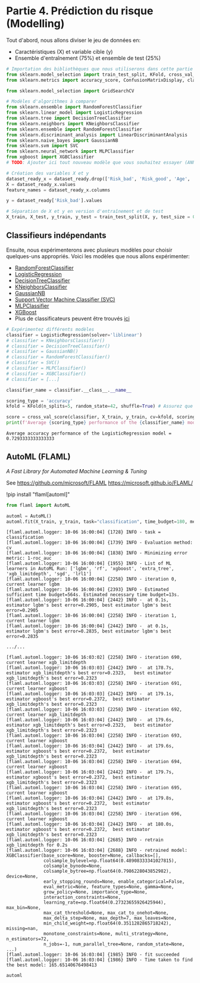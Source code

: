 # Partie 4. Prédiction du risque (Modelling)

Tout d'abord, nous allons diviser le jeu de données en:
- Caractéristiques (X) et variable cible (y)
- Ensemble d'entraînement (75%) et ensemble de test (25%)


```python
# Importation des bibliothèques que nous utiliserons dans cette partie de la classe
from sklearn.model_selection import train_test_split, KFold, cross_val_score # pour séparer les données
from sklearn.metrics import accuracy_score, ConfusionMatrixDisplay, classification_report, f1_score, precision_score, recall_score #Pour évaluer notre modèle

from sklearn.model_selection import GridSearchCV

# Modèles d'algorithmes à comparer
from sklearn.ensemble import RandomForestClassifier
from sklearn.linear_model import LogisticRegression
from sklearn.tree import DecisionTreeClassifier
from sklearn.neighbors import KNeighborsClassifier
from sklearn.ensemble import RandomForestClassifier
from sklearn.discriminant_analysis import LinearDiscriminantAnalysis
from sklearn.naive_bayes import GaussianNB
from sklearn.svm import SVC
from sklearn.neural_network import MLPClassifier
from xgboost import XGBClassifier
# TODO: Ajouter ici tout nouveau modèle que vous souhaitez essayer (ANN, etc.)

# Création des variables X et y
dataset_ready_x = dataset_ready.drop(['Risk_bad', 'Risk_good', 'Age', 'Sex_male'], axis='columns')
X = dataset_ready_x.values
feature_names = dataset_ready_x.columns

y = dataset_ready['Risk_bad'].values

# Séparation de X et y en version d'entraînement et de test
X_train, X_test, y_train, y_test = train_test_split(X, y, test_size = 0.25, random_state=42)
```

## Classifieurs indépendants

Ensuite, nous expérimenterons avec plusieurs modèles pour choisir quelques-uns appropriés. Voici les modèles que nous allons expérimenter:
- [RandomForestClassifier](https://scikit-learn.org/stable/modules/ensemble.html#forests-of-randomized-trees)
- [LogisticRegression](https://scikit-learn.org/stable/modules/generated/sklearn.linear_model.LogisticRegression.html#sklearn.linear_model.LogisticRegression)
- [DecisionTreeClassifier](https://scikit-learn.org/stable/modules/generated/sklearn.tree.DecisionTreeClassifier.html#sklearn.tree.DecisionTreeClassifier)
- [KNeighborsClassifier](https://scikit-learn.org/stable/modules/generated/sklearn.neighbors.KNeighborsClassifier.html#sklearn.neighbors.KNeighborsClassifier)
- [GaussianNB](https://scikit-learn.org/stable/modules/generated/sklearn.naive_bayes.GaussianNB.html#sklearn.naive_bayes.GaussianNB)
- [Support Vector Machine Classifier (SVC)](https://scikit-learn.org/stable/modules/generated/sklearn.svm.SVC.html#sklearn.svm.SVC)
- [MLPClassifier](https://scikit-learn.org/stable/modules/generated/sklearn.neural_network.MLPClassifier.html)
- [XGBoost](https://xgboost.readthedocs.io/en/stable/python/python_api.html#module-xgboost.sklearn)
- Plus de classificateurs peuvent être trouvés [ici](https://scikit-learn.org/stable/supervised_learning.html#supervised-learning)



```python
# Expérimentez différents modèles 
classifier = LogisticRegression(solver='liblinear')
# classifier = KNeighborsClassifier()
# classifier = DecisionTreeClassifier()
# classifier = GaussianNB()
# classifier = RandomForestClassifier()
# classifier = SVC()
# classifier = MLPClassifier()
# classifier = XGBClassifier()
# classifier = [...]

classifier_name = classifier.__class__.__name__

scoring_type = 'accuracy'
kfold = KFold(n_splits=5, random_state=42, shuffle=True) # Assurez que toutes les méthodes sont évaluées dans les mêmes données

score = cross_val_score(classifier, X_train, y_train, cv=kfold, scoring=scoring_type)
print(f'Average {scoring_type} performance of the {classifier_name} model = {np.mean(score)}')
```

    Average accuracy performance of the LogisticRegression model = 0.7293333333333333


## AutoML (FLAML)

_A Fast Library for Automated Machine Learning & Tuning_

See https://github.com/microsoft/FLAML
https://microsoft.github.io/FLAML/

!pip install "flaml[automl]"


```python
from flaml import AutoML

automl = AutoML()
automl.fit(X_train, y_train, task="classification", time_budget=180, metric='accuracy')
```

    [flaml.automl.logger: 10-06 16:00:04] {1728} INFO - task = classification
    [flaml.automl.logger: 10-06 16:00:04] {1739} INFO - Evaluation method: cv
    [flaml.automl.logger: 10-06 16:00:04] {1838} INFO - Minimizing error metric: 1-roc_auc
    [flaml.automl.logger: 10-06 16:00:04] {1955} INFO - List of ML learners in AutoML Run: ['lgbm', 'rf', 'xgboost', 'extra_tree', 'xgb_limitdepth', 'sgd', 'lrl1']
    [flaml.automl.logger: 10-06 16:00:04] {2258} INFO - iteration 0, current learner lgbm
    [flaml.automl.logger: 10-06 16:00:04] {2393} INFO - Estimated sufficient time budget=564s. Estimated necessary time budget=13s.
    [flaml.automl.logger: 10-06 16:00:04] {2442} INFO -  at 0.1s,	estimator lgbm's best error=0.2905,	best estimator lgbm's best error=0.2905
    [flaml.automl.logger: 10-06 16:00:04] {2258} INFO - iteration 1, current learner lgbm
    [flaml.automl.logger: 10-06 16:00:04] {2442} INFO -  at 0.1s,	estimator lgbm's best error=0.2835,	best estimator lgbm's best error=0.2835

    .../...
    
    [flaml.automl.logger: 10-06 16:03:02] {2258} INFO - iteration 690, current learner xgb_limitdepth
    [flaml.automl.logger: 10-06 16:03:03] {2442} INFO -  at 178.7s,	estimator xgb_limitdepth's best error=0.2323,	best estimator xgb_limitdepth's best error=0.2323
    [flaml.automl.logger: 10-06 16:03:03] {2258} INFO - iteration 691, current learner xgboost
    [flaml.automl.logger: 10-06 16:03:03] {2442} INFO -  at 179.1s,	estimator xgboost's best error=0.2372,	best estimator xgb_limitdepth's best error=0.2323
    [flaml.automl.logger: 10-06 16:03:03] {2258} INFO - iteration 692, current learner xgb_limitdepth
    [flaml.automl.logger: 10-06 16:03:04] {2442} INFO -  at 179.6s,	estimator xgb_limitdepth's best error=0.2323,	best estimator xgb_limitdepth's best error=0.2323
    [flaml.automl.logger: 10-06 16:03:04] {2258} INFO - iteration 693, current learner xgboost
    [flaml.automl.logger: 10-06 16:03:04] {2442} INFO -  at 179.6s,	estimator xgboost's best error=0.2372,	best estimator xgb_limitdepth's best error=0.2323
    [flaml.automl.logger: 10-06 16:03:04] {2258} INFO - iteration 694, current learner xgboost
    [flaml.automl.logger: 10-06 16:03:04] {2442} INFO -  at 179.7s,	estimator xgboost's best error=0.2372,	best estimator xgb_limitdepth's best error=0.2323
    [flaml.automl.logger: 10-06 16:03:04] {2258} INFO - iteration 695, current learner xgboost
    [flaml.automl.logger: 10-06 16:03:04] {2442} INFO -  at 179.8s,	estimator xgboost's best error=0.2372,	best estimator xgb_limitdepth's best error=0.2323
    [flaml.automl.logger: 10-06 16:03:04] {2258} INFO - iteration 696, current learner xgboost
    [flaml.automl.logger: 10-06 16:03:04] {2442} INFO -  at 180.0s,	estimator xgboost's best error=0.2372,	best estimator xgb_limitdepth's best error=0.2323
    [flaml.automl.logger: 10-06 16:03:04] {2685} INFO - retrain xgb_limitdepth for 0.2s
    [flaml.automl.logger: 10-06 16:03:04] {2688} INFO - retrained model: XGBClassifier(base_score=None, booster=None, callbacks=[],
                  colsample_bylevel=np.float64(0.48908333341027815),
                  colsample_bynode=None,
                  colsample_bytree=np.float64(0.7986228043852982), device=None,
                  early_stopping_rounds=None, enable_categorical=False,
                  eval_metric=None, feature_types=None, gamma=None,
                  grow_policy=None, importance_type=None,
                  interaction_constraints=None,
                  learning_rate=np.float64(0.27323655926425944), max_bin=None,
                  max_cat_threshold=None, max_cat_to_onehot=None,
                  max_delta_step=None, max_depth=7, max_leaves=None,
                  min_child_weight=np.float64(0.3511282865718242), missing=nan,
                  monotone_constraints=None, multi_strategy=None, n_estimators=72,
                  n_jobs=-1, num_parallel_tree=None, random_state=None, ...)
    [flaml.automl.logger: 10-06 16:03:04] {1985} INFO - fit succeeded
    [flaml.automl.logger: 10-06 16:03:04] {1986} INFO - Time taken to find the best model: 165.65140676498413



```python
automl
```




<style>#sk-container-id-3 {
  /* Definition of color scheme common for light and dark mode */
  --sklearn-color-text: black;
  --sklearn-color-line: gray;
  /* Definition of color scheme for unfitted estimators */
  --sklearn-color-unfitted-level-0: #fff5e6;
  --sklearn-color-unfitted-level-1: #f6e4d2;
  --sklearn-color-unfitted-level-2: #ffe0b3;
  --sklearn-color-unfitted-level-3: chocolate;
  /* Definition of color scheme for fitted estimators */
  --sklearn-color-fitted-level-0: #f0f8ff;
  --sklearn-color-fitted-level-1: #d4ebff;
  --sklearn-color-fitted-level-2: #b3dbfd;
  --sklearn-color-fitted-level-3: cornflowerblue;

  /* Specific color for light theme */
  --sklearn-color-text-on-default-background: var(--sg-text-color, var(--theme-code-foreground, var(--jp-content-font-color1, black)));
  --sklearn-color-background: var(--sg-background-color, var(--theme-background, var(--jp-layout-color0, white)));
  --sklearn-color-border-box: var(--sg-text-color, var(--theme-code-foreground, var(--jp-content-font-color1, black)));
  --sklearn-color-icon: #696969;

  @media (prefers-color-scheme: dark) {
    /* Redefinition of color scheme for dark theme */
    --sklearn-color-text-on-default-background: var(--sg-text-color, var(--theme-code-foreground, var(--jp-content-font-color1, white)));
    --sklearn-color-background: var(--sg-background-color, var(--theme-background, var(--jp-layout-color0, #111)));
    --sklearn-color-border-box: var(--sg-text-color, var(--theme-code-foreground, var(--jp-content-font-color1, white)));
    --sklearn-color-icon: #878787;
  }
}

#sk-container-id-3 {
  color: var(--sklearn-color-text);
}

#sk-container-id-3 pre {
  padding: 0;
}

#sk-container-id-3 input.sk-hidden--visually {
  border: 0;
  clip: rect(1px 1px 1px 1px);
  clip: rect(1px, 1px, 1px, 1px);
  height: 1px;
  margin: -1px;
  overflow: hidden;
  padding: 0;
  position: absolute;
  width: 1px;
}

#sk-container-id-3 div.sk-dashed-wrapped {
  border: 1px dashed var(--sklearn-color-line);
  margin: 0 0.4em 0.5em 0.4em;
  box-sizing: border-box;
  padding-bottom: 0.4em;
  background-color: var(--sklearn-color-background);
}

#sk-container-id-3 div.sk-container {
  /* jupyter's `normalize.less` sets `[hidden] { display: none; }`
     but bootstrap.min.css set `[hidden] { display: none !important; }`
     so we also need the `!important` here to be able to override the
     default hidden behavior on the sphinx rendered scikit-learn.org.
     See: https://github.com/scikit-learn/scikit-learn/issues/21755 */
  display: inline-block !important;
  position: relative;
}

#sk-container-id-3 div.sk-text-repr-fallback {
  display: none;
}

div.sk-parallel-item,
div.sk-serial,
div.sk-item {
  /* draw centered vertical line to link estimators */
  background-image: linear-gradient(var(--sklearn-color-text-on-default-background), var(--sklearn-color-text-on-default-background));
  background-size: 2px 100%;
  background-repeat: no-repeat;
  background-position: center center;
}

/* Parallel-specific style estimator block */

#sk-container-id-3 div.sk-parallel-item::after {
  content: "";
  width: 100%;
  border-bottom: 2px solid var(--sklearn-color-text-on-default-background);
  flex-grow: 1;
}

#sk-container-id-3 div.sk-parallel {
  display: flex;
  align-items: stretch;
  justify-content: center;
  background-color: var(--sklearn-color-background);
  position: relative;
}

#sk-container-id-3 div.sk-parallel-item {
  display: flex;
  flex-direction: column;
}

#sk-container-id-3 div.sk-parallel-item:first-child::after {
  align-self: flex-end;
  width: 50%;
}

#sk-container-id-3 div.sk-parallel-item:last-child::after {
  align-self: flex-start;
  width: 50%;
}

#sk-container-id-3 div.sk-parallel-item:only-child::after {
  width: 0;
}

/* Serial-specific style estimator block */

#sk-container-id-3 div.sk-serial {
  display: flex;
  flex-direction: column;
  align-items: center;
  background-color: var(--sklearn-color-background);
  padding-right: 1em;
  padding-left: 1em;
}


/* Toggleable style: style used for estimator/Pipeline/ColumnTransformer box that is
clickable and can be expanded/collapsed.
- Pipeline and ColumnTransformer use this feature and define the default style
- Estimators will overwrite some part of the style using the `sk-estimator` class
*/

/* Pipeline and ColumnTransformer style (default) */

#sk-container-id-3 div.sk-toggleable {
  /* Default theme specific background. It is overwritten whether we have a
  specific estimator or a Pipeline/ColumnTransformer */
  background-color: var(--sklearn-color-background);
}

/* Toggleable label */
#sk-container-id-3 label.sk-toggleable__label {
  cursor: pointer;
  display: block;
  width: 100%;
  margin-bottom: 0;
  padding: 0.5em;
  box-sizing: border-box;
  text-align: center;
}

#sk-container-id-3 label.sk-toggleable__label-arrow:before {
  /* Arrow on the left of the label */
  content: "▸";
  float: left;
  margin-right: 0.25em;
  color: var(--sklearn-color-icon);
}

#sk-container-id-3 label.sk-toggleable__label-arrow:hover:before {
  color: var(--sklearn-color-text);
}

/* Toggleable content - dropdown */

#sk-container-id-3 div.sk-toggleable__content {
  max-height: 0;
  max-width: 0;
  overflow: hidden;
  text-align: left;
  /* unfitted */
  background-color: var(--sklearn-color-unfitted-level-0);
}

#sk-container-id-3 div.sk-toggleable__content.fitted {
  /* fitted */
  background-color: var(--sklearn-color-fitted-level-0);
}

#sk-container-id-3 div.sk-toggleable__content pre {
  margin: 0.2em;
  border-radius: 0.25em;
  color: var(--sklearn-color-text);
  /* unfitted */
  background-color: var(--sklearn-color-unfitted-level-0);
}

#sk-container-id-3 div.sk-toggleable__content.fitted pre {
  /* unfitted */
  background-color: var(--sklearn-color-fitted-level-0);
}

#sk-container-id-3 input.sk-toggleable__control:checked~div.sk-toggleable__content {
  /* Expand drop-down */
  max-height: 200px;
  max-width: 100%;
  overflow: auto;
}

#sk-container-id-3 input.sk-toggleable__control:checked~label.sk-toggleable__label-arrow:before {
  content: "▾";
}

/* Pipeline/ColumnTransformer-specific style */

#sk-container-id-3 div.sk-label input.sk-toggleable__control:checked~label.sk-toggleable__label {
  color: var(--sklearn-color-text);
  background-color: var(--sklearn-color-unfitted-level-2);
}

#sk-container-id-3 div.sk-label.fitted input.sk-toggleable__control:checked~label.sk-toggleable__label {
  background-color: var(--sklearn-color-fitted-level-2);
}

/* Estimator-specific style */

/* Colorize estimator box */
#sk-container-id-3 div.sk-estimator input.sk-toggleable__control:checked~label.sk-toggleable__label {
  /* unfitted */
  background-color: var(--sklearn-color-unfitted-level-2);
}

#sk-container-id-3 div.sk-estimator.fitted input.sk-toggleable__control:checked~label.sk-toggleable__label {
  /* fitted */
  background-color: var(--sklearn-color-fitted-level-2);
}

#sk-container-id-3 div.sk-label label.sk-toggleable__label,
#sk-container-id-3 div.sk-label label {
  /* The background is the default theme color */
  color: var(--sklearn-color-text-on-default-background);
}

/* On hover, darken the color of the background */
#sk-container-id-3 div.sk-label:hover label.sk-toggleable__label {
  color: var(--sklearn-color-text);
  background-color: var(--sklearn-color-unfitted-level-2);
}

/* Label box, darken color on hover, fitted */
#sk-container-id-3 div.sk-label.fitted:hover label.sk-toggleable__label.fitted {
  color: var(--sklearn-color-text);
  background-color: var(--sklearn-color-fitted-level-2);
}

/* Estimator label */

#sk-container-id-3 div.sk-label label {
  font-family: monospace;
  font-weight: bold;
  display: inline-block;
  line-height: 1.2em;
}

#sk-container-id-3 div.sk-label-container {
  text-align: center;
}

/* Estimator-specific */
#sk-container-id-3 div.sk-estimator {
  font-family: monospace;
  border: 1px dotted var(--sklearn-color-border-box);
  border-radius: 0.25em;
  box-sizing: border-box;
  margin-bottom: 0.5em;
  /* unfitted */
  background-color: var(--sklearn-color-unfitted-level-0);
}

#sk-container-id-3 div.sk-estimator.fitted {
  /* fitted */
  background-color: var(--sklearn-color-fitted-level-0);
}

/* on hover */
#sk-container-id-3 div.sk-estimator:hover {
  /* unfitted */
  background-color: var(--sklearn-color-unfitted-level-2);
}

#sk-container-id-3 div.sk-estimator.fitted:hover {
  /* fitted */
  background-color: var(--sklearn-color-fitted-level-2);
}

/* Specification for estimator info (e.g. "i" and "?") */

/* Common style for "i" and "?" */

.sk-estimator-doc-link,
a:link.sk-estimator-doc-link,
a:visited.sk-estimator-doc-link {
  float: right;
  font-size: smaller;
  line-height: 1em;
  font-family: monospace;
  background-color: var(--sklearn-color-background);
  border-radius: 1em;
  height: 1em;
  width: 1em;
  text-decoration: none !important;
  margin-left: 1ex;
  /* unfitted */
  border: var(--sklearn-color-unfitted-level-1) 1pt solid;
  color: var(--sklearn-color-unfitted-level-1);
}

.sk-estimator-doc-link.fitted,
a:link.sk-estimator-doc-link.fitted,
a:visited.sk-estimator-doc-link.fitted {
  /* fitted */
  border: var(--sklearn-color-fitted-level-1) 1pt solid;
  color: var(--sklearn-color-fitted-level-1);
}

/* On hover */
div.sk-estimator:hover .sk-estimator-doc-link:hover,
.sk-estimator-doc-link:hover,
div.sk-label-container:hover .sk-estimator-doc-link:hover,
.sk-estimator-doc-link:hover {
  /* unfitted */
  background-color: var(--sklearn-color-unfitted-level-3);
  color: var(--sklearn-color-background);
  text-decoration: none;
}

div.sk-estimator.fitted:hover .sk-estimator-doc-link.fitted:hover,
.sk-estimator-doc-link.fitted:hover,
div.sk-label-container:hover .sk-estimator-doc-link.fitted:hover,
.sk-estimator-doc-link.fitted:hover {
  /* fitted */
  background-color: var(--sklearn-color-fitted-level-3);
  color: var(--sklearn-color-background);
  text-decoration: none;
}

/* Span, style for the box shown on hovering the info icon */
.sk-estimator-doc-link span {
  display: none;
  z-index: 9999;
  position: relative;
  font-weight: normal;
  right: .2ex;
  padding: .5ex;
  margin: .5ex;
  width: min-content;
  min-width: 20ex;
  max-width: 50ex;
  color: var(--sklearn-color-text);
  box-shadow: 2pt 2pt 4pt #999;
  /* unfitted */
  background: var(--sklearn-color-unfitted-level-0);
  border: .5pt solid var(--sklearn-color-unfitted-level-3);
}

.sk-estimator-doc-link.fitted span {
  /* fitted */
  background: var(--sklearn-color-fitted-level-0);
  border: var(--sklearn-color-fitted-level-3);
}

.sk-estimator-doc-link:hover span {
  display: block;
}

/* "?"-specific style due to the `<a>` HTML tag */

#sk-container-id-3 a.estimator_doc_link {
  float: right;
  font-size: 1rem;
  line-height: 1em;
  font-family: monospace;
  background-color: var(--sklearn-color-background);
  border-radius: 1rem;
  height: 1rem;
  width: 1rem;
  text-decoration: none;
  /* unfitted */
  color: var(--sklearn-color-unfitted-level-1);
  border: var(--sklearn-color-unfitted-level-1) 1pt solid;
}

#sk-container-id-3 a.estimator_doc_link.fitted {
  /* fitted */
  border: var(--sklearn-color-fitted-level-1) 1pt solid;
  color: var(--sklearn-color-fitted-level-1);
}

/* On hover */
#sk-container-id-3 a.estimator_doc_link:hover {
  /* unfitted */
  background-color: var(--sklearn-color-unfitted-level-3);
  color: var(--sklearn-color-background);
  text-decoration: none;
}

#sk-container-id-3 a.estimator_doc_link.fitted:hover {
  /* fitted */
  background-color: var(--sklearn-color-fitted-level-3);
}
</style><div id="sk-container-id-3" class="sk-top-container"><div class="sk-text-repr-fallback"><pre>AutoML(append_log=False, auto_augment=True, custom_hp={},
       cv_score_agg_func=None, early_stop=False, ensemble=False,
       estimator_list=&#x27;auto&#x27;, eval_method=&#x27;auto&#x27;, fit_kwargs_by_estimator={},
       force_cancel=False, free_mem_ratio=0, hpo_method=&#x27;auto&#x27;,
       keep_search_state=False, learner_selector=&#x27;sample&#x27;, log_file_name=&#x27;&#x27;,
       log_training_metric=False, log_type=&#x27;better&#x27;, max_iter=None,
       mem_thres=4294967296, metric=&#x27;auto&#x27;, metric_constraints=[],
       min_sample_size=10000, mlflow_exp_name=None, mlflow_logging=True,
       model_history=False, n_concurrent_trials=1, n_jobs=-1, n_splits=5,
       pred_time_limit=inf, preserve_checkpoint=True, ...)</pre><b>In a Jupyter environment, please rerun this cell to show the HTML representation or trust the notebook. <br />On GitHub, the HTML representation is unable to render, please try loading this page with nbviewer.org.</b></div><div class="sk-container" hidden><div class="sk-item"><div class="sk-estimator fitted sk-toggleable"><input class="sk-toggleable__control sk-hidden--visually" id="sk-estimator-id-3" type="checkbox" checked><label for="sk-estimator-id-3" class="sk-toggleable__label fitted sk-toggleable__label-arrow fitted">&nbsp;AutoML<span class="sk-estimator-doc-link fitted">i<span>Fitted</span></span></label><div class="sk-toggleable__content fitted"><pre>AutoML(append_log=False, auto_augment=True, custom_hp={},
       cv_score_agg_func=None, early_stop=False, ensemble=False,
       estimator_list=&#x27;auto&#x27;, eval_method=&#x27;auto&#x27;, fit_kwargs_by_estimator={},
       force_cancel=False, free_mem_ratio=0, hpo_method=&#x27;auto&#x27;,
       keep_search_state=False, learner_selector=&#x27;sample&#x27;, log_file_name=&#x27;&#x27;,
       log_training_metric=False, log_type=&#x27;better&#x27;, max_iter=None,
       mem_thres=4294967296, metric=&#x27;auto&#x27;, metric_constraints=[],
       min_sample_size=10000, mlflow_exp_name=None, mlflow_logging=True,
       model_history=False, n_concurrent_trials=1, n_jobs=-1, n_splits=5,
       pred_time_limit=inf, preserve_checkpoint=True, ...)</pre></div> </div></div></div></div>




```python
# Print the best model and its parameters
print(automl.best_estimator)
print(automl.best_config)
```

    xgb_limitdepth
    {'n_estimators': 72, 'max_depth': 7, 'min_child_weight': np.float64(0.3511282865718242), 'learning_rate': np.float64(0.27323655926425944), 'subsample': np.float64(0.7245303466863017), 'colsample_bylevel': np.float64(0.48908333341027815), 'colsample_bytree': np.float64(0.7986228043852982), 'reg_alpha': np.float64(3.001024163238421), 'reg_lambda': np.float64(18.282295462121635)}



```python
# Prédire les données de test
y_pred = automl.predict(X_test)
print(f"Accuracy of {automl.best_estimator}'s prediction is {accuracy_score(y_test,y_pred)}")
```

    Accuracy of xgb_limitdepth's prediction is 0.756

